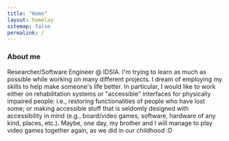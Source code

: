 ```yaml
---
title: "Home"
layout: homelay
sitemap: false
permalink: /
---
```


<!-- ### Welcome!

Theoretical physics is a branch of physics that focuses on the development of mathematical models and theories to understand and explain natural phenomena.
It plays a crucial role in our understanding of the fundamental laws of the universe and the fundamental particles that make up all matter.
Research in theoretical physics helps us to make predictions about how the universe works and to test these predictions through experiments.
It also helps us to understand the fundamental principles that govern the behavior of matter and energy, and to explore the limits of our current knowledge.
Theoretical physics helps us to make progress in a wide range of fields, including cosmology, particle physics, and quantum mechanics, and it has led to many important discoveries and technological innovations.

<div class="container">
<div class="row">
<center>
<img src="{{ site.url }}{{ site.baseurl }}/images/banner.jpg" width="100%"/><br/>
Examples of Feynman diagrams. <br/>
Feynman R., The theory of positrons. <i>Phys. Rev.</i> (1949)
</center>
</div>
</div>
<br/> -->

### About me

Researcher/Software Engineer @ IDSIA.
I'm trying to learn as much as possible while working on many different projects.
I dream of employing my skills to help make someone's life better. In particular, I would like to work either on rehabilitation systems or "accessible" interfaces for physically impaired people: i.e., restoring functionalities of people who have lost some; or making accessible stuff that is seldomly designed with accessibility in mind (e.g., board/video games, software, hardware of any kind, places, etc.).
Maybe, one day, my brother and I will manage to play video games together again, as we did in our childhood :D
